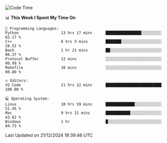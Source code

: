 
<!--START_SECTION:waka-->
![Code Time](http://img.shields.io/badge/Code%20Time-2%2C915%20hrs-blue)

📊 **This Week I Spent My Time On** 

```text
💬 Programming Languages: 
Python                   13 hrs 17 mins      ████████████████░░░░░░░░░   62.17 % 
C++                      6 hrs 5 mins        ███████░░░░░░░░░░░░░░░░░░   28.52 % 
Bash                     1 hr 21 mins        ██░░░░░░░░░░░░░░░░░░░░░░░   06.37 % 
Protocol Buffer          12 mins             ░░░░░░░░░░░░░░░░░░░░░░░░░   00.99 % 
Makefile                 10 mins             ░░░░░░░░░░░░░░░░░░░░░░░░░   00.80 % 

🔥 Editors: 
VS Code                  21 hrs 22 mins      █████████████████████████   100.00 % 

💻 Operating System: 
Linux                    10 hrs 59 mins      █████████████░░░░░░░░░░░░   51.45 % 
Mac                      9 hrs 21 mins       ███████████░░░░░░░░░░░░░░   43.82 % 
Windows                  1 hr                █░░░░░░░░░░░░░░░░░░░░░░░░   04.73 % 
```


 Last Updated on 21/12/2024 18:39:46 UTC
<!--END_SECTION:waka-->

